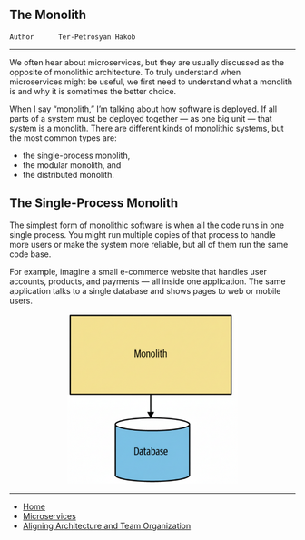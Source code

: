 ## The Monolith

```info
Author      Ter-Petrosyan Hakob
```

---

We often hear about microservices, but they are usually discussed as the opposite of monolithic architecture. 
To truly understand when microservices might be useful, we first need to understand what a monolith is and why it is sometimes the better choice.

When I say “monolith,” I’m talking about how software is deployed.
If all parts of a system must be deployed together — as one big unit — that system is a monolith.
There are different kinds of monolithic systems, but the most common types are:

- the single-process monolith,
- the modular monolith, and
- the distributed monolith.

## The Single-Process Monolith

The simplest form of monolithic software is when all the code runs in one single process.
You might run multiple copies of that process to handle more users or make the system more reliable, but all of them run the same code base.

For example, imagine a small e-commerce website that handles user accounts, products, and payments — all inside one application.
The same application talks to a single database and shows pages to web or mobile users.

<p align="center">
    <img src="./assets/img3.png" alt="img3" width="300"/>
</p>

---

- [Home](./../../README.md)
- [Microservices](./../tutorials.md)
- [Aligning Architecture and Team Organization](./3_Aligning_Architecture_and_Team_Organization.md)